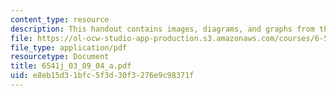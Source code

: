 ```yaml
---
content_type: resource
description: This handout contains images, diagrams, and graphs from the course textbook.
file: https://ol-ocw-studio-app-production.s3.amazonaws.com/courses/6-541j-speech-communication-spring-2004/e8eb15d31bfc5f3d30f3276e9c98371f_6541j_03_09_04_a.pdf
file_type: application/pdf
resourcetype: Document
title: 6541j_03_09_04_a.pdf
uid: e8eb15d3-1bfc-5f3d-30f3-276e9c98371f
---
```

